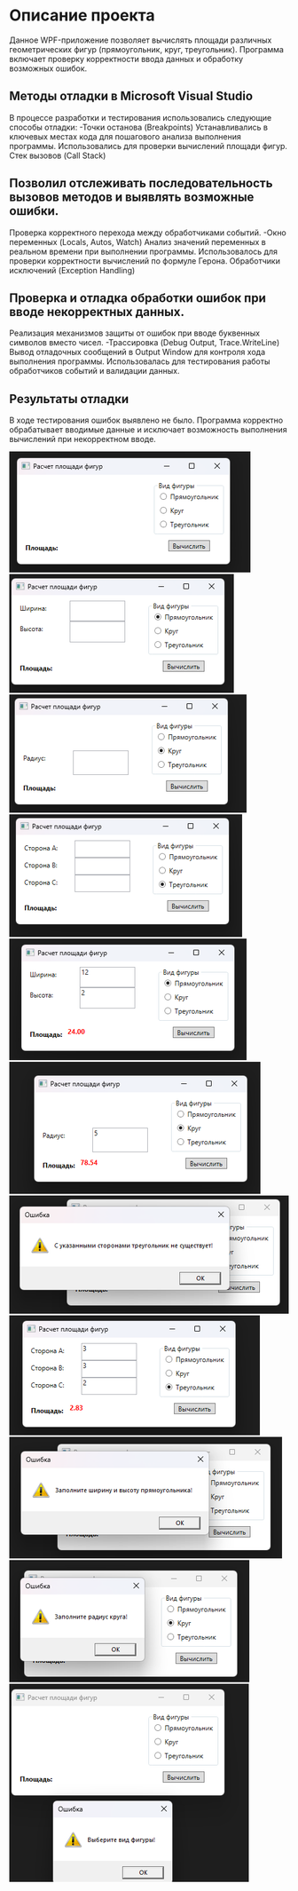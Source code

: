 # Описание проекта
Данное WPF-приложение позволяет вычислять площади различных геометрических фигур (прямоугольник, круг, треугольник). Программа включает проверку корректности ввода данных и обработку возможных ошибок.

## Методы отладки в Microsoft Visual Studio
В процессе разработки и тестирования использовались следующие способы отладки:
 -Точки останова (Breakpoints)
  Устанавливались в ключевых местах кода для пошагового анализа выполнения программы.
  Использовались для проверки вычислений площади фигур.
  Стек вызовов (Call Stack)

## Позволил отслеживать последовательность вызовов методов и выявлять возможные ошибки.
Проверка корректного перехода между обработчиками событий.
 -Окно переменных (Locals, Autos, Watch)
  Анализ значений переменных в реальном времени при выполнении программы.
  Использовалось для проверки корректности вычислений по формуле Герона.
  Обработчики исключений (Exception Handling)

## Проверка и отладка обработки ошибок при вводе некорректных данных.
Реализация механизмов защиты от ошибок при вводе буквенных символов вместо чисел.
  -Трассировка (Debug Output, Trace.WriteLine)
  Вывод отладочных сообщений в Output Window для контроля хода выполнения программы.
  Использовалась для тестирования работы обработчиков событий и валидации данных.
  
## Результаты отладки
В ходе тестирования ошибок выявлено не было. Программа корректно обрабатывает вводимые данные и исключает возможность выполнения вычислений при некорректном вводе.

![Основное окно](https://github.com/SkriPacH139/Figures/blob/master/1.png)
![Выбран прямоугольник](https://github.com/SkriPacH139/Figures/blob/master/2.png)
![Выбран круг](https://github.com/SkriPacH139/Figures/blob/master/3.png)
![Выбран треугольник](https://github.com/SkriPacH139/Figures/blob/master/4.png)
![Расчет площади прямоугольника](https://github.com/SkriPacH139/Figures/blob/master/5.png)
![Расчет площади круга](https://github.com/SkriPacH139/Figures/blob/master/6.png)
![Ошибка треугольник](https://github.com/SkriPacH139/Figures/blob/master/7.png)
![Расчет площади треугольника](https://github.com/SkriPacH139/Figures/blob/master/8.png)
![Ошибка прямоугльник](https://github.com/SkriPacH139/Figures/blob/master/9.png)
![Ошибка круг](https://github.com/SkriPacH139/Figures/blob/master/10.png)
![Шибка выбора фигур](https://github.com/SkriPacH139/Figures/blob/master/11.png)
